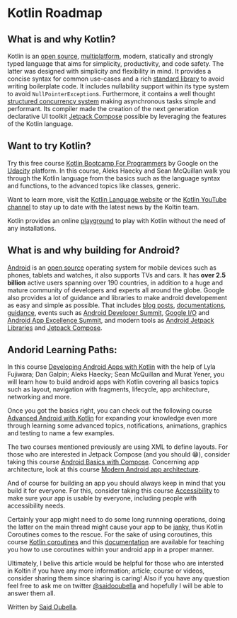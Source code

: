 # Kotlin Roadmap

## What is and why Kotlin?

Kotlin is an [open source](https://github.com/JetBrains/kotlin), [multiplatform](https://kotlinlang.org/docs/multiplatform.html), modern, statically and strongly typed language that aims for simplicity, productivity, and code safety. The latter was designed with simplicity and flexibility in mind. It provides a concise syntax for common use-cases and a rich [standard library](https://kotlinlang.org/api/latest/jvm/stdlib/) to avoid writing boilerplate code. It includes nullability support within its type system to avoid `NullPointerException`s. Furthermore, it contains a well thought [structured concurrency system](https://kotlinlang.org/docs/coroutines-overview.html) making asynchronous tasks simple and performant. Its compiler made the creation of the next generation declarative UI toolkit [Jetpack Compose](https://developer.android.com/jetpack/compose) possible by leveraging the features of the Kotlin language.

## Want to try Kotlin?

Try this free course [Kotlin Bootcamp For Programmers](https://www.udacity.com/course/kotlin-bootcamp-for-programmers--ud9011) by Google on the [Udacity](https://www.udacity.com/) platform. In this course, Aleks Haecky and Sean McQuillan walk you through the Kotlin language from the basics such as the language syntax and functions, to the advanced topics like classes, generic.

Want to learn more, visit the [Kotlin Language website](https://kotlinlang.org/) or the [Kotlin YouTube channel](https://www.youtube.com/@Kotlin) to stay up to date with the latest news by the Koltin team.

Kotlin provides an online [playground](https://play.kotlinlang.org/) to play with Kotlin without the need of any installations.

## What is and why building for Android?

[Android](https://www.android.com/) is an [open source](https://source.android.com/) operating system for mobile devices such as phones, tablets and watches, it also supports TVs and cars. It has **over 2.5 billion** active users spanning over 190 countries, in addition to a huge and mature community of developers and experts all around the globe. Google also provides a lot of guidance and libraries to make android developement as easy and simple as possible. That includes [blog posts](https://medium.com/androiddevelopers), [documentations](https://developer.android.com/reference), [guidance](https://developer.android.com/guide), events such as [Android Developer Summit](https://developer.android.com/events/dev-summit), [Google I/O](https://io.google/) and [Android App Excellence Summit](https://developersonair.withgoogle.com/events/app-excellence-summit-2022), and modern tools as [Android Jetpack Libraries](https://developer.android.com/jetpack/) and [Jetpack Compose](https://developer.android.com/jetpack/compose).

## Andorid Learning Paths:

In this course [Developing Android Apps with Kotlin](https://www.udacity.com/course/developing-android-apps-with-kotlin--ud9012) with the help of Lyla Fujiwara; Dan Galpin; Aleks Haecky; Sean McQuillan and Murat Yener, you will learn how to build android apps with Kotlin covering all basics topics such as layout, navigation with fragments, lifecycle, app architecture, networking and more.

Once you got the basics right, you can check out the following course [Advanced Android with Kotlin](https://www.udacity.com/course/advanced-android-with-kotlin--ud940) for expanding your knowledge even more through learning some advanced topics, notifications, animations, graphics and testing to name a few examples.

The two courses mentioned previously are using XML to define layouts. For those who are interested in Jetpack Compose (and you should 😁), consider taking this course [Android Basics with Compose](https://developer.android.com/courses/android-basics-compose/course). Concerning app architecture, look at this course [Modern Android app architecture](https://developer.android.com/courses/pathways/android-architecture).

And of course for building an app you should always keep in mind that you build it for everyone. For this, consider taking this course [Accessibility](https://developer.android.com/courses/pathways/make-your-android-app-accessible) to make sure your app is usable by everyone, including people with accessibility needs.

Certainly your app might need to do some long runnning operations, doing the latter on the main thread might cause your app to be [janky](https://en.wiktionary.org/wiki/jank#:~:text=jank%20(uncountable),operations%20or%20poor%20interface%20design.), thus Kotlin Coroutines comes to the rescue. For the sake of using coroutines, this course [Kotlin coroutines](https://developer.android.com/courses/pathways/android-coroutines) and this [documentation](https://developer.android.com/kotlin/coroutines) are available for teaching you how to use coroutines within your android app in a proper manner.

Ultimately, I belive this article would be helpful for those who are intersted in Koltin if you have any more information; article; course or videos, consider sharing them since sharing is caring!
Also if you have any question feel free to ask me on twitter [@saidooubella](https://twitter.com/saidooubella) and hopefully I will be able to answer them all.

Written by [Said Oubella](https://github.com/saidooubella).
